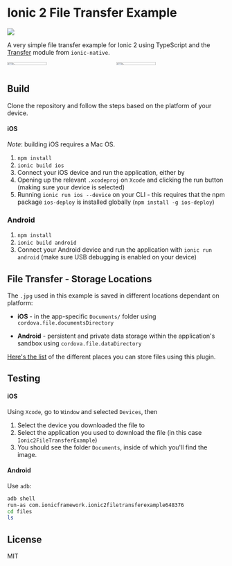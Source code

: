 # Ionic 2 File Transfer Example

![](https://img.shields.io/badge/ionic-2.0.0--rc.2-green.svg)

A very simple file transfer example for Ionic 2 using TypeScript and the [Transfer](http://ionicframework.com/docs/v2/native/transfer/) module from `ionic-native`.

<div style="display:flex">
     <div style="flex:1;">
          <img src="http://dsgriffin.github.io/images/ionic-2-file-transfer-example/result-1.png" style="display:inline-block; width:60%">
     </div>
     <div style="flex:1;">
          <img src="http://dsgriffin.github.io/images/ionic-2-file-transfer-example/result-2.png" style="display:inline-block; width:60%">
     </div>
</div>

## Build

Clone the repository and follow the steps based on the platform of your device.

#### iOS

*Note*: building iOS requires a Mac OS.

1. `npm install`
2. `ionic build ios`
3. Connect your iOS device and run the application, either by
  1. Opening up the relevant `.xcodeproj` on `Xcode` and clicking the run button (making sure your device is selected)
  2. Running `ionic run ios --device` on your CLI - this requires that the npm package `ios-deploy` is installed globally (`npm install -g ios-deploy`)

### Android

1. `npm install`
2. `ionic build android`
3. Connect your Android device and run the application with `ionic run android` (make sure USB debugging is enabled on your device)

## File Transfer - Storage Locations

The `.jpg` used in this example is saved in different locations dependant on platform:

* **iOS** - in the app-specific `Documents/` folder using `cordova.file.documentsDirectory`

* **Android** - persistent and private data storage within the application's sandbox using `cordova.file.dataDirectory`

[Here's the list](https://github.com/apache/cordova-plugin-file#where-to-store-files) of the different places you can store files using this plugin.

## Testing

#### iOS

Using `Xcode`, go to `Window` and selected `Devices`, then
 
1. Select the device you downloaded the file to
2. Select the application you used to download the file (in this case `Ionic2FileTransferExample`)
3. You should see the folder `Documents`, inside of which you'll find the image.

#### Android

Use `adb`:

```bash
adb shell
run-as com.ionicframework.ionic2filetransferexample648376
cd files
ls
```

## License

MIT
